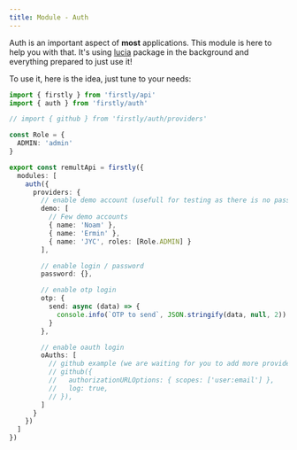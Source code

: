 ```yaml
---
title: Module - Auth
---
```


Auth is an important aspect of **most** applications. This module is here to help you with that.
It's using [lucia](https://lucia-auth.com/) package in the background and everything prepared to
just use it!

To use it, here is the idea, just tune to your needs:

```ts
import { firstly } from 'firstly/api'
import { auth } from 'firstly/auth'

// import { github } from 'firstly/auth/providers'

const Role = {
  ADMIN: 'admin'
}

export const remultApi = firstly({
  modules: [
    auth({
      providers: {
        // enable demo account (usefull for testing as there is no password!)
        demo: [
          // Few demo accounts
          { name: 'Noam' },
          { name: 'Ermin' },
          { name: 'JYC', roles: [Role.ADMIN] }
        ],

        // enable login / password
        password: {},

        // enable otp login
        otp: {
          send: async (data) => {
            console.info(`OTP to send`, JSON.stringify(data, null, 2))
          }
        },

        // enable oauth login
        oAuths: [
          // github example (we are waiting for you to add more providers / examples!)
          // github({
          //   authorizationURLOptions: { scopes: ['user:email'] },
          //   log: true,
          // }),
        ]
      }
    })
  ]
})
```
